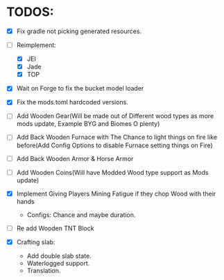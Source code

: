 # TODOS:

* [x] Fix gradle not picking generated resources.
* [ ] Reimplement:
    * [X] JEI
    * [x] Jade
    * [x] TOP
* [x] Wait on Forge to fix the bucket model loader
* [x] Fix the mods.toml hardcoded versions.
* [ ] Add Wooden Gear(Will be made out of Different wood types as more mods update, Example BYG and Biomes O plenty)
* [ ] Add Back Wooden Furnace with The Chance to light things on fire like before(Add Config Options to disable Furnace setting things on Fire)
* [ ] Add Back Wooden Armor & Horse Armor
* [ ] Add Wooden Coins(Will have Modded Wood type support as Mods update)
* [x] Implement Giving Players Mining Fatigue if they chop Wood with their hands
    * Configs: Chance and maybe duration.
* [ ] Re add Wooden TNT Block

* [x] Crafting slab:
  * Add double slab state.
  * Waterlogged support.
  * Translation.
